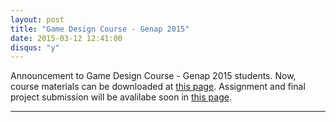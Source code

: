 ```yaml
---
layout: post
title: "Game Design Course - Genap 2015"
date: 2015-03-12 12:41:00
disqus: "y"
---
```


Announcement to Game Design Course - Genap 2015 students.
Now, course materials can be downloaded at [this page](http://eadams.ubgamelab.org/course).
Assignment and final project submission will be avalilabe soon in [this page](http://eadams.ubgamelab.org/course).

---
